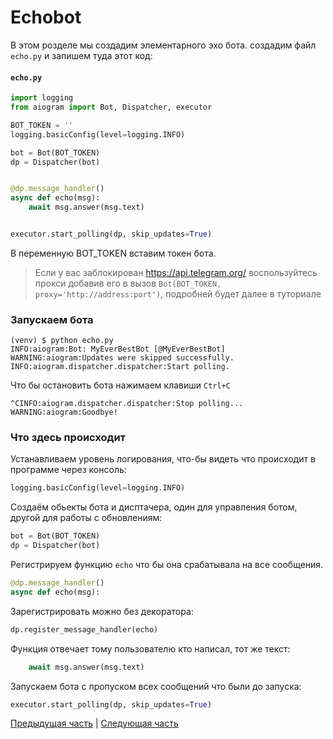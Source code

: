 # Echobot

В этом розделе мы создадим элементарного эхо бота. создадим файл `echo.py` и запишем туда этот код:

#### `echo.py`
```py
import logging
from aiogram import Bot, Dispatcher, executor

BOT_TOKEN = ''
logging.basicConfig(level=logging.INFO)

bot = Bot(BOT_TOKEN)
dp = Dispatcher(bot)


@dp.message_handler()
async def echo(msg):
    await msg.answer(msg.text)


executor.start_polling(dp, skip_updates=True)
```

В переменную BOT_TOKEN вставим токен бота.

> Если у вас заблокирован https://api.telegram.org/ воспользуйтесь прокси добавив его в вызов `Bot(BOT_TOKEN, proxy='http://address:port')`, подробней будет далее в туториале


### Запускаем бота
    (venv) $ python echo.py
    INFO:aiogram:Bot: MyEverBestBot [@MyEverBestBot]
    WARNING:aiogram:Updates were skipped successfully.
    INFO:aiogram.dispatcher.dispatcher:Start polling.

Что бы остановить бота нажимаем клавиши `Ctrl+C`

    ^CINFO:aiogram.dispatcher.dispatcher:Stop polling...
    WARNING:aiogram:Goodbye!


### Что здесь происходит


Устанавливаем уровень логирования, что-бы видеть что происходит в программе через консоль:

```py
logging.basicConfig(level=logging.INFO)
```

Создаём обьекты бота и дисптачера, один для управления ботом, другой для работы с обновлениям:
```py
bot = Bot(BOT_TOKEN)
dp = Dispatcher(bot)
```

Регистрируем функцию `echo` что бы она срабатывала на все сообщения.
```py
@dp.message_handler()
async def echo(msg):
```

Зарегистрировать можно без декоратора:
```py
dp.register_message_handler(echo)
```

Функция отвечает тому пользователю кто написал, тот же текст:
```py
    await msg.answer(msg.text)
```

Запускаем бота с пропуском всех сообщений что были до запуска:

```py
executor.start_polling(dp, skip_updates=True)
```

[Предыдущая часть](00_welcome.md) | [Следующая часть](02_project.md)